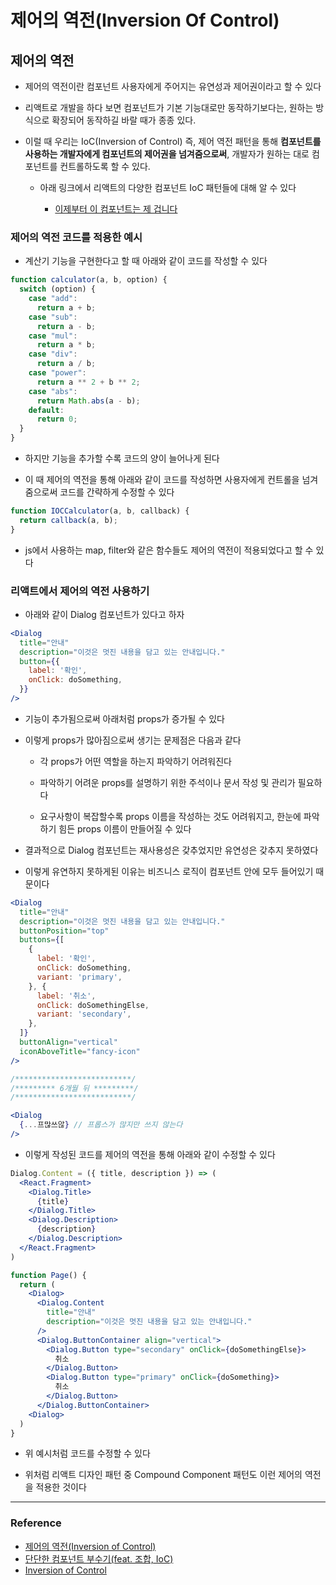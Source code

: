 # 제어의 역전(Inversion Of Control)

## 제어의 역전

- 제어의 역전이란 컴포넌트 사용자에게 주어지는 유연성과 제어권이라고 할 수 있다

- 리액트로 개발을 하다 보면 컴포넌트가 기본 기능대로만 동작하기보다는, 원하는 방식으로 확장되어 동작하길 바랄 때가 종종 있다.

- 이럴 때 우리는 IoC(Inversion of Control) 즉, 제어 역전 패턴을 통해 **컴포넌트를 사용하는 개발자에게 컴포넌트의 제어권을 넘겨줌으로써**, 개발자가 원하는 대로 컴포넌트를 컨트롤하도록 할 수 있다.

  - 아래 링크에서 리액트의 다양한 컴포넌트 IoC 패턴들에 대해 알 수 있다

    - [이제부터 이 컴포넌트는 제 겁니다](https://fe-developers.kakaoent.com/2022/221110-ioc-pattern/)

### 제어의 역전 코드를 적용한 예시

- 계산기 기능을 구현한다고 할 때 아래와 같이 코드를 작성할 수 있다

```jsx
function calculator(a, b, option) {
  switch (option) {
    case "add":
      return a + b;
    case "sub":
      return a - b;
    case "mul":
      return a * b;
    case "div":
      return a / b;
    case "power":
      return a ** 2 + b ** 2;
    case "abs":
      return Math.abs(a - b);
    default:
      return 0;
  }
}
```

- 하지만 기능을 추가할 수록 코드의 양이 늘어나게 된다

- 이 때 제어의 역전을 통해 아래와 같이 코드를 작성하면 사용자에게 컨트롤을 넘겨줌으로써 코드를 간략하게 수정할 수 있다

```jsx
function IOCCalculator(a, b, callback) {
  return callback(a, b);
}
```

- js에서 사용하는 map, filter와 같은 함수들도 제어의 역전이 적용되었다고 할 수 있다

### 리액트에서 제어의 역전 사용하기

- 아래와 같이 Dialog 컴포넌트가 있다고 하자

```jsx
<Dialog
  title="안내"
  description="이것은 멋진 내용을 담고 있는 안내입니다."
  button={{
    label: '확인',
    onClick: doSomething,
  }}
/>
```

- 기능이 추가됨으로써 아래처럼 props가 증가될 수 있다

- 이렇게 props가 많아짐으로써 생기는 문제점은 다음과 같다

    - 각 props가 어떤 역할을 하는지 파악하기 어려워진다

    - 파악하기 어려운 props를 설명하기 위한 주석이나 문서 작성 및 관리가 필요하다

    - 요구사항이 복잡할수록 props 이름을 작성하는 것도 어려워지고, 한눈에 파악하기 힘든 props 이름이 만들어질 수 있다

- 결과적으로 Dialog 컴포넌트는 재사용성은 갖추었지만 유연성은 갖추지 못하였다

- 이렇게 유연하지 못하게된 이유는 비즈니스 로직이 컴포넌트 안에 모두 들어있기 때문이다

```jsx
<Dialog
  title="안내"
  description="이것은 멋진 내용을 담고 있는 안내입니다."
  buttonPosition="top"
  buttons={[
    {
      label: '확인',
      onClick: doSomething,
      variant: 'primary',
    }, {
      label: '취소',
      onClick: doSomethingElse,
      variant: 'secondary',
    },
  ]}
  buttonAlign="vertical"
  iconAboveTitle="fancy-icon"
/>

/**************************/
/********* 6개월 뒤 *********/
/**************************/

<Dialog
  {...프많쓰않} // 프롭스가 많지만 쓰지 않는다
/>
```

- 이렇게 작성된 코드를 제어의 역전을 통해 아래와 같이 수정할 수 있다

```jsx
Dialog.Content = ({ title, description }) => (
  <React.Fragment>
    <Dialog.Title>
      {title}
    </Dialog.Title>
    <Dialog.Description>
      {description}
    </Dialog.Description>
  </React.Fragment>
)

function Page() {
  return (
    <Dialog>
      <Dialog.Content
        title="안내"
        description="이것은 멋진 내용을 담고 있는 안내입니다."
      />
      <Dialog.ButtonContainer align="vertical">
        <Dialog.Button type="secondary" onClick={doSomethingElse}>
          취소
        </Dialog.Button>
        <Dialog.Button type="primary" onClick={doSomething}>
          취소
        </Dialog.Button>
      </Dialog.ButtonContainer>
    <Dialog>
  )
}
```

- 위 예시처럼 코드를 수정할 수 있다

- 위처럼 리액트 디자인 패턴 중 Compound Component 패턴도 이런 제어의 역전을 적용한 것이다

---

### Reference

- [제어의 역전(Inversion of Control)](https://velog.io/@ja960508/%EC%A0%9C%EC%96%B4%EC%9D%98-%EC%97%AD%EC%A0%84Inversion-of-Control)
- [단단한 컴포넌트 부수기(feat. 조합, IoC)](https://brunch.co.kr/@finda/556)
- [Inversion of Control](https://kentcdodds.com/blog/inversion-of-control)